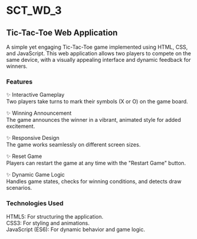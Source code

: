 # SCT_WD_3
## Tic-Tac-Toe Web Application
A simple yet engaging Tic-Tac-Toe game implemented using HTML, CSS, and JavaScript. This web application allows two players to compete on the same device, with a visually appealing interface and dynamic feedback for winners.

### Features

✨ Interactive Gameplay <br>
Two players take turns to mark their symbols (X or O) on the game board.

✨ Winning Announcement <br>
The game announces the winner in a vibrant, animated style for added excitement.

✨ Responsive Design <br>
The game works seamlessly on different screen sizes.

✨ Reset Game <br>
Players can restart the game at any time with the "Restart Game" button.

✨ Dynamic Game Logic <br> 
Handles game states, checks for winning conditions, and detects draw scenarios.

### Technologies Used

HTML5: For structuring the application. <br>
CSS3: For styling and animations.<br>
JavaScript (ES6): For dynamic behavior and game logic.
